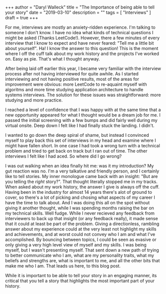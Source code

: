 +++
author = "Daryl Walleck"
title = "The Importance of being able to tell your story"
date = "2019-03-10"
description = ""
tags = [
    "Interviews"
]
draft = true
+++

For me, interviews are mostly an anxiety-ridden experience. I'm talking to
someone I don't know. I have no idea what kinds of technical questions I might
be asked (Thanks LeetCode!). However, there a few minutes of every interview
that I know to expect and have never feared: "Tell me a little bit about
yourself". Ha! I know the answer to this question! This is the moment where I
off the cuff talk about my work history and the projects I've worked on. Easy
as pie. That's what I thought anyway.

After being laid off earlier this year, I became very familiar with the
interview process after not having interviewed for quite awhile. As I started
interviewing and not having positive results, most of the areas for improvement
were obvious: more LeetCode to re-aquaint myself with algoritms and more time
studying application architecture to handle systems interviews. The solution
for these issues was straightforward: more studying and more practice.

I reached a level of confidence that I was happy with at the same time that a
new opportunity appeared for what I thought would be a dream job for me. I
passed the initial screening with a few bumps and did fairly well during my
virtual onsite. Deep down I felt like I had finally stuck the landing. I didn't.

I wanted to go down the deep spiral of shame, but instead I convinced myself to
play back this set of interviews in my head and examine where I might have
fallen short. In one case I had took a wrong turn with a technical problem and
tried to get back on track but I ran out of time. The other interviews I felt
like I had aced. So where did I go wrong?

I was out walking when an idea finally hit me: was it my introduction? My gut
reaction was no. I'm a very talkative and friendly person, and I certainly like
to tell stories. My inner monologue came back with an insight: "But are you
telling the _right_ story?". That thought literally stopped me in my tracks.
When asked about my work history, the answer I give is always off the cuff.
Having been in the industry for almost 14 years there's alot of ground to cover,
so there's a lot of picking and chosing what aspects of my career I have the
time to talk about. And I was doing this all on the spot without giving it
another thought, while I was spending months raising the bar on my technical
skills. Well fudge. While I never recieved any feedback from interviewers to
back up that insight (or any feedback really), it made sense that it could at
least be part of the problem. Giving a directionless, rambling answer about my
experience could at the very least not highlight my skills and achievements,
and at worst could not convey who I am and what I've accomplished. By bouncing
between topics, I could be seen as evasive or only giving a very high level view
of myself and my skills. I was being myself, but I wasn't presenting myself.
That sent down a new path of trying to better communicate who I am, what are
my personality traits, what my beliefs and strengths are, what is important to
me, and all the other bits that make me who I am. That leads us here, to this
blog post.

While it is important to be able to tell your story in an engaging manner, its
critical that you tell a story that highlights the most important part of your
history.